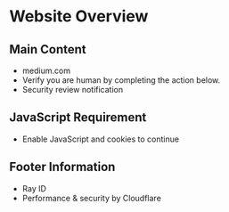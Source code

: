 # Website Overview

## Main Content
- medium.com
- Verify you are human by completing the action below.
- Security review notification

## JavaScript Requirement
- Enable JavaScript and cookies to continue

## Footer Information
- Ray ID
- Performance & security by Cloudflare